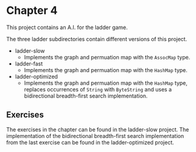 # Chapter 4

This project contains an A.I. for the ladder game.

The three ladder subdirectories contain different versions of this project.

* ladder-slow
  * Implements the graph and permuation map with the `AssocMap` type.
* ladder-fast
  * Implements the graph and permuation map with the `HashMap` type.
* ladder-optimized
  * Implements the graph and permuation map with the `HashMap` type, replaces occurrences of `String` with `ByteString` and uses a bidirectional breadth-first search implementation.

## Exercises

The exercises in the chapter can be found in the ladder-slow project. The implementation of the bidirectional breadth-first search implementation from the last exercise can be found in the ladder-optimized project.
